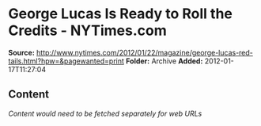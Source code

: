 # George Lucas Is Ready to Roll the Credits - NYTimes.com

**Source:** http://www.nytimes.com/2012/01/22/magazine/george-lucas-red-tails.html?hpw=&pagewanted=print
**Folder:** Archive
**Added:** 2012-01-17T11:27:04




## Content
*Content would need to be fetched separately for web URLs*
